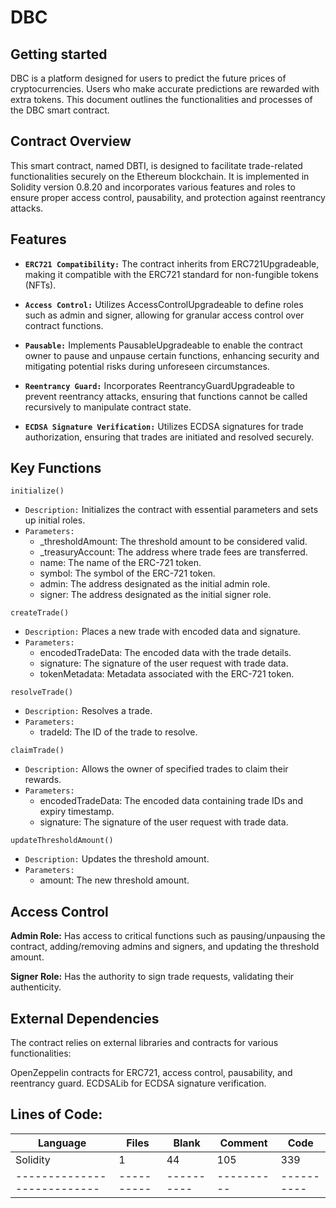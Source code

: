 # DBC


## Getting started
DBC is a platform designed for users to predict the future prices of cryptocurrencies. Users who make accurate predictions are rewarded with extra tokens. This document outlines the functionalities and processes of the DBC smart contract.


## Contract Overview

This smart contract, named DBTI, is designed to facilitate trade-related functionalities securely on the Ethereum blockchain. It is implemented in Solidity version 0.8.20 and incorporates various features and roles to ensure proper access control, pausability, and protection against reentrancy attacks.

## Features

- <b>`ERC721 Compatibility:`</b> The contract inherits from ERC721Upgradeable, making it compatible with the ERC721 standard for non-fungible tokens (NFTs).

- <b>`Access Control:`</b> Utilizes AccessControlUpgradeable to define roles such as admin and signer, allowing for granular access control over contract functions.

- <b>`Pausable:`</b> Implements PausableUpgradeable to enable the contract owner to pause and unpause certain functions, enhancing security and mitigating potential risks during unforeseen circumstances.

- <b>`Reentrancy Guard:`</b> Incorporates ReentrancyGuardUpgradeable to prevent reentrancy attacks, ensuring that functions cannot be called recursively to manipulate contract state.

- <b>`ECDSA Signature Verification:`</b> Utilizes ECDSA signatures for trade authorization, ensuring that trades are initiated and resolved securely.


## Key Functions

`initialize()`
- `Description:` Initializes the contract with essential parameters and sets up initial roles.
- `Parameters:`
  - _thresholdAmount: The threshold amount to be considered valid.
  - _treasuryAccount: The address where trade fees are transferred.
  - name: The name of the ERC-721 token.
  - symbol: The symbol of the ERC-721 token.
  - admin: The address designated as the initial admin role.
  - signer: The address designated as the initial signer role.

`createTrade()`
- `Description:` Places a new trade with encoded data and signature.
- `Parameters:`
  - encodedTradeData: The encoded data with the trade details.
  - signature: The signature of the user request with trade data.
  - tokenMetadata: Metadata associated with the ERC-721 token.

`resolveTrade()`
- `Description:` Resolves a trade.
- `Parameters:`
  - tradeId: The ID of the trade to resolve.

`claimTrade()`
- `Description:` Allows the owner of specified trades to claim their rewards.
- `Parameters:`
  - encodedTradeData: The encoded data containing trade IDs and expiry timestamp.
  - signature: The signature of the user request with trade data.

`updateThresholdAmount()`
- `Description:` Updates the threshold amount.
- `Parameters:`
  - amount: The new threshold amount.

## Access Control
<b>Admin Role:</b> Has access to critical functions such as pausing/unpausing the contract, adding/removing admins and signers, and updating the threshold amount.

<b>Signer Role:</b> Has the authority to sign trade requests, validating their authenticity.

## External Dependencies
The contract relies on external libraries and contracts for various functionalities:

OpenZeppelin contracts for ERC721, access control, pausability, and reentrancy guard.
ECDSALib for ECDSA signature verification.

## Lines of Code:

  Language                 |   Files  |    Blank |  Comment |     Code |                
---------------------------|----------|----------|----------|----------|
Solidity                   |    1     |       44 |      105 |   339 |                |
---------------------------|----------|----------|----------|----------|